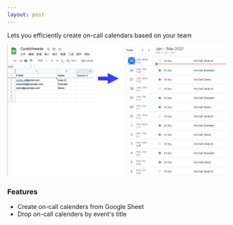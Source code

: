 ```yaml
---
layout: post
---
```


Lets you efficiently create on-call calendars based on your team

![Cycle Schedule](/images/cycle-schedule.jpg)

### Features

- Create on-call calenders from Google Sheet
- Drop on-call calenders by event's title
